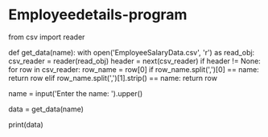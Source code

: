 # Employeedetails-program

from csv import reader


def get_data(name):
    with open('EmployeeSalaryData.csv', 'r') as read_obj:
        csv_reader = reader(read_obj)
        header = next(csv_reader)
        if header != None:
            for row in csv_reader:
                row_name = row[0]
                if row_name.split(',')[0] == name:
                    return row
                elif row_name.split(',')[1].strip() == name:
                    return row


name = input('Enter the name: ').upper()

data = get_data(name)

print(data)
